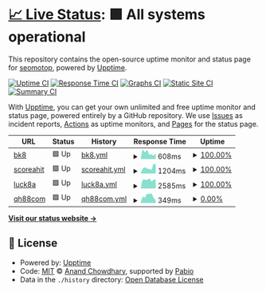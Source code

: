 # [📈 Live Status](https://seomotop.github.io/uptime): <!--live status--> **🟩 All systems operational**

This repository contains the open-source uptime monitor and status page for [seomotop](https://seomotop.github.io/uptime), powered by [Upptime](https://github.com/upptime/upptime).

[![Uptime CI](https://github.com/seomotop/uptime/workflows/Uptime%20CI/badge.svg)](https://github.com/seomotop/uptime/actions?query=workflow%3A%22Uptime+CI%22)
[![Response Time CI](https://github.com/seomotop/uptime/workflows/Response%20Time%20CI/badge.svg)](https://github.com/seomotop/uptime/actions?query=workflow%3A%22Response+Time+CI%22)
[![Graphs CI](https://github.com/seomotop/uptime/workflows/Graphs%20CI/badge.svg)](https://github.com/seomotop/uptime/actions?query=workflow%3A%22Graphs+CI%22)
[![Static Site CI](https://github.com/seomotop/uptime/workflows/Static%20Site%20CI/badge.svg)](https://github.com/seomotop/uptime/actions?query=workflow%3A%22Static+Site+CI%22)
[![Summary CI](https://github.com/seomotop/uptime/workflows/Summary%20CI/badge.svg)](https://github.com/seomotop/uptime/actions?query=workflow%3A%22Summary+CI%22)

With [Upptime](https://upptime.js.org), you can get your own unlimited and free uptime monitor and status page, powered entirely by a GitHub repository. We use [Issues](https://github.com/seomotop/uptime/issues) as incident reports, [Actions](https://github.com/seomotop/uptime/actions) as uptime monitors, and [Pages](https://seomotop.github.io/uptime) for the status page.

<!--start: status pages-->
<!-- This summary is generated by Upptime (https://github.com/upptime/upptime) -->
<!-- Do not edit this manually, your changes will be overwritten -->
<!-- prettier-ignore -->
| URL | Status | History | Response Time | Uptime |
| --- | ------ | ------- | ------------- | ------ |
| <img alt="" src="https://icons.duckduckgo.com/ip3/bk8.sarl.ico" height="13"> [bk8](https://bk8.sarl) | 🟩 Up | [bk8.yml](https://github.com/seomotop/uptime/commits/HEAD/history/bk8.yml) | <details><summary><img alt="Response time graph" src="./graphs/bk8/response-time-week.png" height="20"> 608ms</summary><br><a href="https://uptime.zamexperts.com/history/bk8"><img alt="Response time 608" src="https://img.shields.io/endpoint?url=https%3A%2F%2Fraw.githubusercontent.com%2Fseomotop%2Fuptime%2FHEAD%2Fapi%2Fbk8%2Fresponse-time.json"></a><br><a href="https://uptime.zamexperts.com/history/bk8"><img alt="24-hour response time 608" src="https://img.shields.io/endpoint?url=https%3A%2F%2Fraw.githubusercontent.com%2Fseomotop%2Fuptime%2FHEAD%2Fapi%2Fbk8%2Fresponse-time-day.json"></a><br><a href="https://uptime.zamexperts.com/history/bk8"><img alt="7-day response time 608" src="https://img.shields.io/endpoint?url=https%3A%2F%2Fraw.githubusercontent.com%2Fseomotop%2Fuptime%2FHEAD%2Fapi%2Fbk8%2Fresponse-time-week.json"></a><br><a href="https://uptime.zamexperts.com/history/bk8"><img alt="30-day response time 608" src="https://img.shields.io/endpoint?url=https%3A%2F%2Fraw.githubusercontent.com%2Fseomotop%2Fuptime%2FHEAD%2Fapi%2Fbk8%2Fresponse-time-month.json"></a><br><a href="https://uptime.zamexperts.com/history/bk8"><img alt="1-year response time 608" src="https://img.shields.io/endpoint?url=https%3A%2F%2Fraw.githubusercontent.com%2Fseomotop%2Fuptime%2FHEAD%2Fapi%2Fbk8%2Fresponse-time-year.json"></a></details> | <details><summary><a href="https://uptime.zamexperts.com/history/bk8">100.00%</a></summary><a href="https://uptime.zamexperts.com/history/bk8"><img alt="All-time uptime 100.00%" src="https://img.shields.io/endpoint?url=https%3A%2F%2Fraw.githubusercontent.com%2Fseomotop%2Fuptime%2FHEAD%2Fapi%2Fbk8%2Fuptime.json"></a><br><a href="https://uptime.zamexperts.com/history/bk8"><img alt="24-hour uptime 100.00%" src="https://img.shields.io/endpoint?url=https%3A%2F%2Fraw.githubusercontent.com%2Fseomotop%2Fuptime%2FHEAD%2Fapi%2Fbk8%2Fuptime-day.json"></a><br><a href="https://uptime.zamexperts.com/history/bk8"><img alt="7-day uptime 100.00%" src="https://img.shields.io/endpoint?url=https%3A%2F%2Fraw.githubusercontent.com%2Fseomotop%2Fuptime%2FHEAD%2Fapi%2Fbk8%2Fuptime-week.json"></a><br><a href="https://uptime.zamexperts.com/history/bk8"><img alt="30-day uptime 100.00%" src="https://img.shields.io/endpoint?url=https%3A%2F%2Fraw.githubusercontent.com%2Fseomotop%2Fuptime%2FHEAD%2Fapi%2Fbk8%2Fuptime-month.json"></a><br><a href="https://uptime.zamexperts.com/history/bk8"><img alt="1-year uptime 100.00%" src="https://img.shields.io/endpoint?url=https%3A%2F%2Fraw.githubusercontent.com%2Fseomotop%2Fuptime%2FHEAD%2Fapi%2Fbk8%2Fuptime-year.json"></a></details>
| <img alt="" src="https://icons.duckduckgo.com/ip3/scoreahit.com.ico" height="13"> [scoreahit](https://scoreahit.com) | 🟩 Up | [scoreahit.yml](https://github.com/seomotop/uptime/commits/HEAD/history/scoreahit.yml) | <details><summary><img alt="Response time graph" src="./graphs/scoreahit/response-time-week.png" height="20"> 1204ms</summary><br><a href="https://uptime.zamexperts.com/history/scoreahit"><img alt="Response time 1204" src="https://img.shields.io/endpoint?url=https%3A%2F%2Fraw.githubusercontent.com%2Fseomotop%2Fuptime%2FHEAD%2Fapi%2Fscoreahit%2Fresponse-time.json"></a><br><a href="https://uptime.zamexperts.com/history/scoreahit"><img alt="24-hour response time 1204" src="https://img.shields.io/endpoint?url=https%3A%2F%2Fraw.githubusercontent.com%2Fseomotop%2Fuptime%2FHEAD%2Fapi%2Fscoreahit%2Fresponse-time-day.json"></a><br><a href="https://uptime.zamexperts.com/history/scoreahit"><img alt="7-day response time 1204" src="https://img.shields.io/endpoint?url=https%3A%2F%2Fraw.githubusercontent.com%2Fseomotop%2Fuptime%2FHEAD%2Fapi%2Fscoreahit%2Fresponse-time-week.json"></a><br><a href="https://uptime.zamexperts.com/history/scoreahit"><img alt="30-day response time 1204" src="https://img.shields.io/endpoint?url=https%3A%2F%2Fraw.githubusercontent.com%2Fseomotop%2Fuptime%2FHEAD%2Fapi%2Fscoreahit%2Fresponse-time-month.json"></a><br><a href="https://uptime.zamexperts.com/history/scoreahit"><img alt="1-year response time 1204" src="https://img.shields.io/endpoint?url=https%3A%2F%2Fraw.githubusercontent.com%2Fseomotop%2Fuptime%2FHEAD%2Fapi%2Fscoreahit%2Fresponse-time-year.json"></a></details> | <details><summary><a href="https://uptime.zamexperts.com/history/scoreahit">100.00%</a></summary><a href="https://uptime.zamexperts.com/history/scoreahit"><img alt="All-time uptime 100.00%" src="https://img.shields.io/endpoint?url=https%3A%2F%2Fraw.githubusercontent.com%2Fseomotop%2Fuptime%2FHEAD%2Fapi%2Fscoreahit%2Fuptime.json"></a><br><a href="https://uptime.zamexperts.com/history/scoreahit"><img alt="24-hour uptime 100.00%" src="https://img.shields.io/endpoint?url=https%3A%2F%2Fraw.githubusercontent.com%2Fseomotop%2Fuptime%2FHEAD%2Fapi%2Fscoreahit%2Fuptime-day.json"></a><br><a href="https://uptime.zamexperts.com/history/scoreahit"><img alt="7-day uptime 100.00%" src="https://img.shields.io/endpoint?url=https%3A%2F%2Fraw.githubusercontent.com%2Fseomotop%2Fuptime%2FHEAD%2Fapi%2Fscoreahit%2Fuptime-week.json"></a><br><a href="https://uptime.zamexperts.com/history/scoreahit"><img alt="30-day uptime 100.00%" src="https://img.shields.io/endpoint?url=https%3A%2F%2Fraw.githubusercontent.com%2Fseomotop%2Fuptime%2FHEAD%2Fapi%2Fscoreahit%2Fuptime-month.json"></a><br><a href="https://uptime.zamexperts.com/history/scoreahit"><img alt="1-year uptime 100.00%" src="https://img.shields.io/endpoint?url=https%3A%2F%2Fraw.githubusercontent.com%2Fseomotop%2Fuptime%2FHEAD%2Fapi%2Fscoreahit%2Fuptime-year.json"></a></details>
| <img alt="" src="https://icons.duckduckgo.com/ip3/luck8a.net.ico" height="13"> [luck8a](https://luck8a.net) | 🟩 Up | [luck8a.yml](https://github.com/seomotop/uptime/commits/HEAD/history/luck8a.yml) | <details><summary><img alt="Response time graph" src="./graphs/luck8a/response-time-week.png" height="20"> 2585ms</summary><br><a href="https://uptime.zamexperts.com/history/luck8a"><img alt="Response time 2585" src="https://img.shields.io/endpoint?url=https%3A%2F%2Fraw.githubusercontent.com%2Fseomotop%2Fuptime%2FHEAD%2Fapi%2Fluck8a%2Fresponse-time.json"></a><br><a href="https://uptime.zamexperts.com/history/luck8a"><img alt="24-hour response time 2585" src="https://img.shields.io/endpoint?url=https%3A%2F%2Fraw.githubusercontent.com%2Fseomotop%2Fuptime%2FHEAD%2Fapi%2Fluck8a%2Fresponse-time-day.json"></a><br><a href="https://uptime.zamexperts.com/history/luck8a"><img alt="7-day response time 2585" src="https://img.shields.io/endpoint?url=https%3A%2F%2Fraw.githubusercontent.com%2Fseomotop%2Fuptime%2FHEAD%2Fapi%2Fluck8a%2Fresponse-time-week.json"></a><br><a href="https://uptime.zamexperts.com/history/luck8a"><img alt="30-day response time 2585" src="https://img.shields.io/endpoint?url=https%3A%2F%2Fraw.githubusercontent.com%2Fseomotop%2Fuptime%2FHEAD%2Fapi%2Fluck8a%2Fresponse-time-month.json"></a><br><a href="https://uptime.zamexperts.com/history/luck8a"><img alt="1-year response time 2585" src="https://img.shields.io/endpoint?url=https%3A%2F%2Fraw.githubusercontent.com%2Fseomotop%2Fuptime%2FHEAD%2Fapi%2Fluck8a%2Fresponse-time-year.json"></a></details> | <details><summary><a href="https://uptime.zamexperts.com/history/luck8a">100.00%</a></summary><a href="https://uptime.zamexperts.com/history/luck8a"><img alt="All-time uptime 100.00%" src="https://img.shields.io/endpoint?url=https%3A%2F%2Fraw.githubusercontent.com%2Fseomotop%2Fuptime%2FHEAD%2Fapi%2Fluck8a%2Fuptime.json"></a><br><a href="https://uptime.zamexperts.com/history/luck8a"><img alt="24-hour uptime 100.00%" src="https://img.shields.io/endpoint?url=https%3A%2F%2Fraw.githubusercontent.com%2Fseomotop%2Fuptime%2FHEAD%2Fapi%2Fluck8a%2Fuptime-day.json"></a><br><a href="https://uptime.zamexperts.com/history/luck8a"><img alt="7-day uptime 100.00%" src="https://img.shields.io/endpoint?url=https%3A%2F%2Fraw.githubusercontent.com%2Fseomotop%2Fuptime%2FHEAD%2Fapi%2Fluck8a%2Fuptime-week.json"></a><br><a href="https://uptime.zamexperts.com/history/luck8a"><img alt="30-day uptime 100.00%" src="https://img.shields.io/endpoint?url=https%3A%2F%2Fraw.githubusercontent.com%2Fseomotop%2Fuptime%2FHEAD%2Fapi%2Fluck8a%2Fuptime-month.json"></a><br><a href="https://uptime.zamexperts.com/history/luck8a"><img alt="1-year uptime 100.00%" src="https://img.shields.io/endpoint?url=https%3A%2F%2Fraw.githubusercontent.com%2Fseomotop%2Fuptime%2FHEAD%2Fapi%2Fluck8a%2Fuptime-year.json"></a></details>
| <img alt="" src="https://icons.duckduckgo.com/ip3/qh88com.tel.ico" height="13"> [qh88com](https://qh88com.tel) | 🟩 Up | [qh88com.yml](https://github.com/seomotop/uptime/commits/HEAD/history/qh88com.yml) | <details><summary><img alt="Response time graph" src="./graphs/qh88com/response-time-week.png" height="20"> 349ms</summary><br><a href="https://uptime.zamexperts.com/history/qh88com"><img alt="Response time 349" src="https://img.shields.io/endpoint?url=https%3A%2F%2Fraw.githubusercontent.com%2Fseomotop%2Fuptime%2FHEAD%2Fapi%2Fqh88com%2Fresponse-time.json"></a><br><a href="https://uptime.zamexperts.com/history/qh88com"><img alt="24-hour response time 349" src="https://img.shields.io/endpoint?url=https%3A%2F%2Fraw.githubusercontent.com%2Fseomotop%2Fuptime%2FHEAD%2Fapi%2Fqh88com%2Fresponse-time-day.json"></a><br><a href="https://uptime.zamexperts.com/history/qh88com"><img alt="7-day response time 349" src="https://img.shields.io/endpoint?url=https%3A%2F%2Fraw.githubusercontent.com%2Fseomotop%2Fuptime%2FHEAD%2Fapi%2Fqh88com%2Fresponse-time-week.json"></a><br><a href="https://uptime.zamexperts.com/history/qh88com"><img alt="30-day response time 349" src="https://img.shields.io/endpoint?url=https%3A%2F%2Fraw.githubusercontent.com%2Fseomotop%2Fuptime%2FHEAD%2Fapi%2Fqh88com%2Fresponse-time-month.json"></a><br><a href="https://uptime.zamexperts.com/history/qh88com"><img alt="1-year response time 349" src="https://img.shields.io/endpoint?url=https%3A%2F%2Fraw.githubusercontent.com%2Fseomotop%2Fuptime%2FHEAD%2Fapi%2Fqh88com%2Fresponse-time-year.json"></a></details> | <details><summary><a href="https://uptime.zamexperts.com/history/qh88com">0.00%</a></summary><a href="https://uptime.zamexperts.com/history/qh88com"><img alt="All-time uptime 0.00%" src="https://img.shields.io/endpoint?url=https%3A%2F%2Fraw.githubusercontent.com%2Fseomotop%2Fuptime%2FHEAD%2Fapi%2Fqh88com%2Fuptime.json"></a><br><a href="https://uptime.zamexperts.com/history/qh88com"><img alt="24-hour uptime 0.00%" src="https://img.shields.io/endpoint?url=https%3A%2F%2Fraw.githubusercontent.com%2Fseomotop%2Fuptime%2FHEAD%2Fapi%2Fqh88com%2Fuptime-day.json"></a><br><a href="https://uptime.zamexperts.com/history/qh88com"><img alt="7-day uptime 0.00%" src="https://img.shields.io/endpoint?url=https%3A%2F%2Fraw.githubusercontent.com%2Fseomotop%2Fuptime%2FHEAD%2Fapi%2Fqh88com%2Fuptime-week.json"></a><br><a href="https://uptime.zamexperts.com/history/qh88com"><img alt="30-day uptime 0.00%" src="https://img.shields.io/endpoint?url=https%3A%2F%2Fraw.githubusercontent.com%2Fseomotop%2Fuptime%2FHEAD%2Fapi%2Fqh88com%2Fuptime-month.json"></a><br><a href="https://uptime.zamexperts.com/history/qh88com"><img alt="1-year uptime 0.00%" src="https://img.shields.io/endpoint?url=https%3A%2F%2Fraw.githubusercontent.com%2Fseomotop%2Fuptime%2FHEAD%2Fapi%2Fqh88com%2Fuptime-year.json"></a></details>

<!--end: status pages-->

[**Visit our status website →**](https://seomotop.github.io/uptime)

## 📄 License

- Powered by: [Upptime](https://github.com/upptime/upptime)
- Code: [MIT](./LICENSE) © [Anand Chowdhary](https://anandchowdhary.com), supported by [Pabio](https://pabio.com)
- Data in the `./history` directory: [Open Database License](https://opendatacommons.org/licenses/odbl/1-0/)
